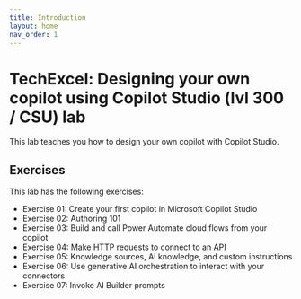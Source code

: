 ```yaml
---
title: Introduction
layout: home
nav_order: 1
---
```


# TechExcel: Designing your own copilot using Copilot Studio (lvl 300 / CSU) lab

This lab teaches you how to design your own copilot with Copilot Studio.

## Exercises

This lab has the following exercises:

- Exercise 01: Create your first copilot in Microsoft Copilot Studio
- Exercise 02: Authoring 101
- Exercise 03: Build and call Power Automate cloud flows from your copilot
- Exercise 04: Make HTTP requests to connect to an API
- Exercise 05: Knowledge sources, AI knowledge, and custom instructions
- Exercise 06: Use generative AI orchestration to interact with your connectors
- Exercise 07: Invoke AI Builder prompts
